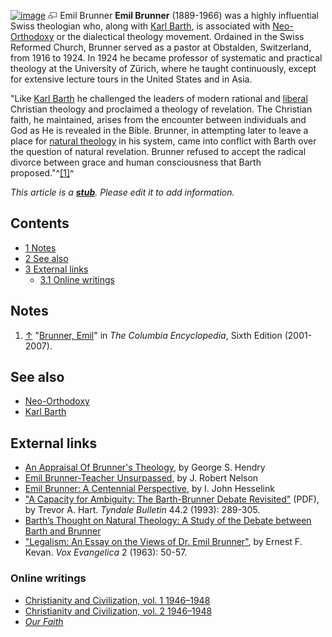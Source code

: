 [![image](images/9/9b/Brunner.jpg)](http://www.theopedia.com/File:Brunner.jpg)
[![image](data:image/png;base64,iVBORw0KGgoAAAANSUhEUgAAAA8AAAALCAAAAACFLIiAAAAAAnRSTlMA/1uRIrUAAABPSURBVAjXY/j///+5vXDwjAHIr26ZAgXZe8H8a/+hoIcw/9nevdVL9+79DuPvzQYZFPUezu8BMZLXgkExnD8HAu6hqv//n+HZVjD4DuUDAKlChD3fj6aPAAAAAElFTkSuQmCC)](http://www.theopedia.com/File:Brunner.jpg "Enlarge")
Emil Brunner
**Emil Brunner** (1889-1966) was a highly influential Swiss
theologian who, along with [Karl Barth](Karl_Barth "Karl Barth"),
is associated with [Neo-Orthodoxy](Neo-Orthodoxy "Neo-Orthodoxy")
or the dialectical theology movement. Ordained in the Swiss
Reformed Church, Brunner served as a pastor at Obstalden,
Switzerland, from 1916 to 1924. In 1924 he became professor of
systematic and practical theology at the University of Zürich,
where he taught continuously, except for extensive lecture tours in
the United States and in Asia.

"Like [Karl Barth](Karl_Barth "Karl Barth") he challenged the
leaders of modern rational and [liberal](Liberalism "Liberalism")
Christian theology and proclaimed a theology of revelation. The
Christian faith, he maintained, arises from the encounter between
individuals and God as He is revealed in the Bible. Brunner, in
attempting later to leave a place for
[natural theology](Natural_theology "Natural theology") in his
system, came into conflict with Barth over the question of natural
revelation. Brunner refused to accept the radical divorce between
grace and human consciousness that Barth
proposed."^[[1]](#note-0)^

*This article is a **[stub](http://www.theopedia.com/Category:Theopedia_stubs "Category:Theopedia stubs")**. Please edit it to add information.*
## Contents

-   [1 Notes](#Notes)
-   [2 See also](#See_also)
-   [3 External links](#External_links)
    -   [3.1 Online writings](#Online_writings)


## Notes

1.  [↑](#ref-0)
    "[Brunner, Emil](http://www.bartleby.com/65/br/Brunner.html)" in
    *The Columbia Encyclopedia*, Sixth Edition (2001-2007).

## See also

-   [Neo-Orthodoxy](Neo-Orthodoxy "Neo-Orthodoxy")
-   [Karl Barth](Karl_Barth "Karl Barth")

## External links

-   [An Appraisal Of Brunner's Theology](http://theologytoday.ptsem.edu/jan1963/v19-4-article6.htm),
    by George S. Hendry
-   [Emil Brunner-Teacher Unsurpassed](http://theologytoday.ptsem.edu/jan1963/v19-4-article7.htm),
    by J. Robert Nelson
-   [Emil Brunner: A Centennial Perspective](http://www.religion-online.org/showarticle.asp?title=915),
    by I. John Hesselink
-   ["A Capacity for Ambiguity: The Barth-Brunner Debate Revisited"](http://tyndalehouse.com/tynbul/library/TynBull_1993_44_2_05_Hart_Ambiguity_Bart_Brunner.pdf)
    (PDF), by Trevor A. Hart. *Tyndale Bulletin* 44.2 (1993): 289-305.
-   [Barth’s Thought on Natural Theology: A Study of the Debate between Barth and Brunner](http://home.pacific.net.hk/~jeremiah/paper8.html)
-   ["Legalism: An Essay on the Views of Dr. Emil Brunner"](http://www.biblicalstudies.org.uk/pdf/vox/vol02/brunner_kevan.pdf),
    by Ernest F. Kevan. *Vox Evangelica* 2 (1963): 50-57.



### Online writings

-   [Christianity and Civilization, vol. 1 1946–1948](http://www.giffordlectures.org/Browse.asp?PubID=TPCCIV&Volume=0&Issue=0&TOC=True)
-   [Christianity and Civilization, vol. 2 1946–1948](http://www.giffordlectures.org/Browse.asp?PubID=TPCCVT&Volume=0&Issue=0&TOC=True)
-   [*Our Faith*](http://www.religion-online.org/showbook.asp?title=2075)



